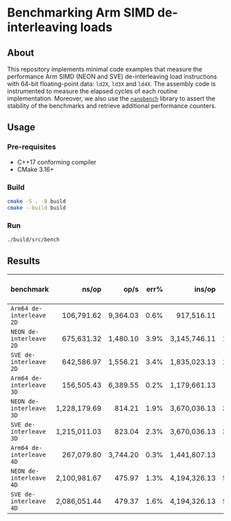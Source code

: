 # Benchmarking Arm SIMD de-interleaving loads

## About

This repository implements minimal code examples that measure the performance Arm SIMD (NEON and SVE) de-interleaving load instructions with 64-bit floating-point data: `ld2X`, `ld3X` and `ld4X`.
The assembly code is instrumented to measure the elapsed cycles of each routine implementation. Moreover, we also use the [`nanobench`]() library to assert the stability of the benchmarks and retrieve additional performance counters.


## Usage

### Pre-requisites

- C++17 conforming compiler
- CMake 3.16+

### Build

```sh
cmake -S . -B build
cmake --build build
```

### Run

```sh
./build/src/bench
```


## Results

benchmark                |               ns/op |                op/s |    err% |          ins/op |          cyc/op | cyc/op (instrument)|    IPC | total runtime (s)
:------------------------|--------------------:|--------------------:|--------:|----------------:|----------------:|-------------------:|-------:|:-----------------
 `Arm64 de-interleave 2D`|          106,791.62 |            9,364.03 |    0.6% |      917,516.11 |      269,140.54 |            270,364 |  3.409 | 0.37 
 `NEON de-interleave 2D` |          675,631.32 |            1,480.10 |    3.9% |    3,145,746.11 |    1,736,985.47 |          1,987,030 |  1.811 | 2.33 
 `SVE de-interleave 2D`  |          642,586.97 |            1,556.21 |    3.4% |    1,835,023.13 |    1,646,635.45 |          1,541,501 |  1.114 | 2.19 
 `Arm64 de-interleave 3D`|          156,505.43 |            6,389.55 |    0.2% |    1,179,661.13 |      398,217.41 |            396,931 |  2.962 | 0.54 
 `NEON de-interleave 3D` |        1,228,179.69 |              814.21 |    1.9% |    3,670,036.13 |    3,158,617.08 |          3,244,919 |  1.162 | 4.19 
 `SVE de-interleave 3D`  |        1,215,011.03 |              823.04 |    2.3% |    3,670,036.13 |    3,124,119.23 |          3,895,886 |  1.175 | 4.16 
 `Arm64 de-interleave 4D`|          267,079.80 |            3,744.20 |    0.3% |    1,441,807.13 |      685,236.43 |            687,992 |  2.104 | 0.91 
 `NEON de-interleave 4D` |        2,100,981.67 |              475.97 |    1.3% |    4,194,326.13 |    5,407,170.85 |          5,731,691 |  0.776 | 7.20 
 `SVE de-interleave 4D`  |        2,086,051.44 |              479.37 |    1.6% |    4,194,326.13 |    5,372,054.24 |          5,181,326 |  0.781 | 7.14 

